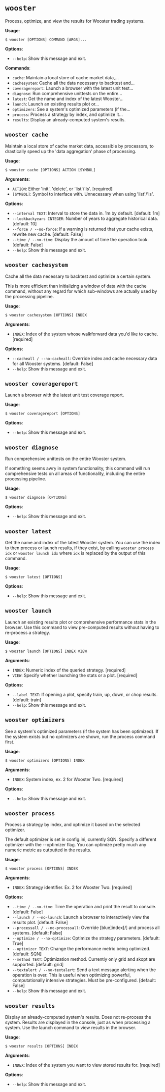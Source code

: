 # `wooster`

Process, optimize, and view the results for Wooster trading systems.

**Usage**:

```console
$ wooster [OPTIONS] COMMAND [ARGS]...
```

**Options**:

* `--help`: Show this message and exit.

**Commands**:

* `cache`: Maintain a local store of cache market data,...
* `cachesystem`: Cache all the data necessary to backtest and...
* `coveragereport`: Launch a browser with the latest unit test...
* `diagnose`: Run comprehensive unittests on the entire...
* `latest`: Get the name and index of the latest Wooster...
* `launch`: Launch an existing results plot or...
* `optimizers`: See a system's optimized parameters (if the...
* `process`: Process a strategy by index, and optimize it...
* `results`: Display an already-computed system's results.

## `wooster cache`

Maintain a local store of cache market data, accessible by processors, to 
drastically speed up the 'data aggregation' phase of processing.

**Usage**:

```console
$ wooster cache [OPTIONS] ACTION [SYMBOL]
```

**Arguments**:

* `ACTION`: Either 'init', 'delete', or 'list'/'ls'.   [required]
* `[SYMBOL]`: Symbol to interface with. Unnecessary when using 'list'/'ls'.

**Options**:

* `--interval TEXT`: Interval to store the data in. 1m by default.  [default: 1m]
* `--lookbackyears INTEGER`: Number of years to aggregate historical data.  [default: 10]
* `--force / --no-force`: If a warning is returned that your cache exists, rewrite new cache.  [default: False]
* `--time / --no-time`: Display the amount of time the operation took.  [default: False]
* `--help`: Show this message and exit.

## `wooster cachesystem`

Cache all the data necessary to backtest and optimize a certain system. 

This is more efficient than initializing a window of data with the cache command,
without any regard for which sub-windows are actually used by the processing pipeline.

**Usage**:

```console
$ wooster cachesystem [OPTIONS] INDEX
```

**Arguments**:

* `INDEX`: Index of the system whose walkforward data you'd like to cache.  [required]

**Options**:

* `--cacheall / --no-cacheall`: Override index and cache necessary data for all Wooster systems.  [default: False]
* `--help`: Show this message and exit.

## `wooster coveragereport`

Launch a browser with the latest unit test coverage report.

**Usage**:

```console
$ wooster coveragereport [OPTIONS]
```

**Options**:

* `--help`: Show this message and exit.

## `wooster diagnose`

Run comprehensive unittests on the entire Wooster system. 

If something seems awry in system functionality, this command will run 
comprehensive tests on all areas of functionality, including the entire
processing pipeline.

**Usage**:

```console
$ wooster diagnose [OPTIONS]
```

**Options**:

* `--help`: Show this message and exit.

## `wooster latest`

Get the name and index of the latest Wooster system. You can use the index
to then process or launch results, if they exist, by calling 
`wooster process idx` or `wooster launch idx` where `idx` is replaced
by the output of this command.

**Usage**:

```console
$ wooster latest [OPTIONS]
```

**Options**:

* `--help`: Show this message and exit.

## `wooster launch`

Launch an existing results plot or comprehensive performance stats in the browser. 
Use this command to view pre-computed results without having to re-process 
a strategy.

**Usage**:

```console
$ wooster launch [OPTIONS] INDEX VIEW
```

**Arguments**:

* `INDEX`: Numeric index of the queried strategy.  [required]
* `VIEW`: Specify whether launching the stats or a plot.  [required]

**Options**:

* `--label TEXT`: If opening a plot, specify train, up, down, or chop results.  [default: train]
* `--help`: Show this message and exit.

## `wooster optimizers`

See a system's optimized parameters (if the system has been optimized). If 
the system exists but no optimizers are shown, run the process command first. 

**Usage**:

```console
$ wooster optimizers [OPTIONS] INDEX
```

**Arguments**:

* `INDEX`: System index, ex. 2 for Wooster Two.  [required]

**Options**:

* `--help`: Show this message and exit.

## `wooster process`

Process a strategy by index, and optimize it based on the selected optimizer.

The default optimizer is set in config.ini, currently SQN. Specify 
a different optimizer with the --optimizer flag. You can optimize
pretty much any numeric metric as outputted in the results.

**Usage**:

```console
$ wooster process [OPTIONS] INDEX
```

**Arguments**:

* `INDEX`: Strategy identifier. Ex. 2 for Wooster Two.  [required]

**Options**:

* `--time / --no-time`: Time the operation and print the result to console.  [default: False]
* `--launch / --no-launch`: Launch a browser to interactively view the results plot.  [default: False]
* `--processall / --no-processall`: Override [blue]index[/] and process all systems.  [default: False]
* `--optimize / --no-optimize`: Optimize the strategy parameters.  [default: True]
* `--optimizer TEXT`: Change the performance metric being optimized.  [default: SQN]
* `--method TEXT`: Optimization method. Currently only grid and skopt are supported.  [default: grid]
* `--textalert / --no-textalert`: Send a text message alerting when the operation is over. This is useful when optimizing powerful, computationally intensive strategies. Must be pre-configured.  [default: False]
* `--help`: Show this message and exit.

## `wooster results`

Display an already-computed system's results. Does not re-process the system.
Results are displayed in the console, just as when processing a system. Use the
launch command to view results in the browser.

**Usage**:

```console
$ wooster results [OPTIONS] INDEX
```

**Arguments**:

* `INDEX`: Index of the system you want to view stored results for.  [required]

**Options**:

* `--help`: Show this message and exit.
